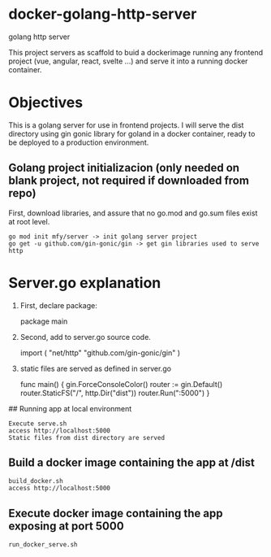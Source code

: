 # docker-golang-http-server

golang http server

This project servers as scaffold to buid a dockerimage running any frontend project (vue, angular, react, svelte ...) and serve it into a running docker container.

# Objectives

This is a golang server for use in frontend projects. I will serve the dist directory using gin gonic library for goland in a docker container, ready to be deployed to a production environment.
## Golang project initializacion (only needed on blank project, not required if downloaded from repo)

First, download libraries, and assure that no go.mod and go.sum files exist at root level.

    go mod init mfy/server -> init golang server project
    go get -u github.com/gin-gonic/gin -> get gin libraries used to serve http

# Server.go explanation

1. First, declare package:

    package main

2. Second, add to server.go source code.

    import (
	"net/http"
	"github.com/gin-gonic/gin"
)

3. static files are served as defined in server.go 

    func main() {
        gin.ForceConsoleColor()
        router := gin.Default()
        router.StaticFS("/", http.Dir("dist"))
        router.Run(":5000")
    }

## Running app at local environment

    Execute serve.sh
    access http://localhost:5000
    Static files from dist directory are served
## Build a docker image containing the app at /dist

    build_docker.sh
    access http://localhost:5000
## Execute docker image containing the app exposing at port 5000

    run_docker_serve.sh 
